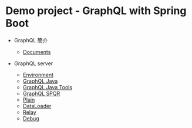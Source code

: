 # Demo project - GraphQL with Spring Boot

- GraphQL 簡介
	- [Documents](https://github.com/jake-tw/documents/blob/master/api/graphql.md)

- GraphQL server
	- [Environment](./documents/environment.md)
	- [GraphQL Java](./documents/graphql-java.md)
	- [GraphQL Java Tools](./documents/graphql-java-tools.md)
	- [GraphQL SPQR](./documents/graphql-spqr.md)
	- [Plain](./documents/plain.md)
	- [DataLoader](./documents/dataloader.md)
	- [Relay](./documents/relay.md)
	- [Debug](./documents/debug.md)
